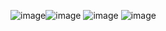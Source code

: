 ![image](https://github.com/2508roblox/online-learning-laravel-sql-server/assets/93749196/685293c7-d3eb-4fde-b48a-9a49f436825d)![image](https://github.com/2508roblox/online-learning-laravel-sql-server/assets/93749196/cc7971f9-e6f9-48c6-894e-ad59bbde97a2)
![image](https://github.com/2508roblox/online-learning-laravel-sql-server/assets/93749196/bab0a046-d42c-4d58-bda4-ddaeabc34370)
![image](https://github.com/2508roblox/online-learning-laravel-sql-server/assets/93749196/aa2930c5-397a-4102-90b5-5d0185ec1582)
